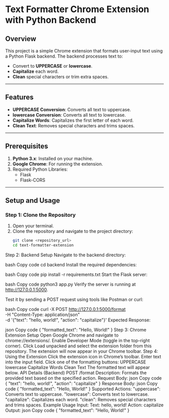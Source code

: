 # Text Formatter Chrome Extension with Python Backend

## Overview
This project is a simple Chrome extension that formats user-input text using a Python Flask backend. The backend processes text to:
- Convert to **UPPERCASE** or **lowercase**.
- **Capitalize** each word.
- **Clean** special characters or trim extra spaces.

---

## Features
- **UPPERCASE Conversion**: Converts all text to uppercase.
- **lowercase Conversion**: Converts all text to lowercase.
- **Capitalize Words**: Capitalizes the first letter of each word.
- **Clean Text**: Removes special characters and trims spaces.

---

## Prerequisites
1. **Python 3.x**: Installed on your machine.
2. **Google Chrome**: For running the extension.
3. Required Python Libraries:
   - Flask
   - Flask-CORS

---

## Setup and Usage

### Step 1: Clone the Repository
1. Open your terminal.
2. Clone the repository and navigate to the project directory:
   ```bash
   git clone <repository_url>
   cd text-formatter-extension
Step 2: Backend Setup
Navigate to the backend directory:

bash
Copy code
cd backend
Install the required dependencies:

bash
Copy code
pip install -r requirements.txt
Start the Flask server:

bash
Copy code
python3 app.py
Verify the server is running at http://127.0.0.1:5000.

Test it by sending a POST request using tools like Postman or curl:

bash
Copy code
curl -X POST http://127.0.0.1:5000/format \
-H "Content-Type: application/json" \
-d '{"text": "hello, world!", "action": "capitalize"}'
Expected Response:

json
Copy code
{
  "formatted_text": "Hello, World!"
}
Step 3: Chrome Extension Setup
Open Google Chrome and navigate to chrome://extensions/.
Enable Developer Mode (toggle in the top-right corner).
Click Load unpacked and select the extension folder from this repository.
The extension will now appear in your Chrome toolbar.
Step 4: Using the Extension
Click the extension icon in Chrome’s toolbar.
Enter text into the input field.
Click one of the formatting buttons:
UPPERCASE
lowercase
Capitalize Words
Clean Text
The formatted text will appear below.
API Details (Backend)
POST /format
Description: Formats the provided text based on the specified action.
Request Body:
json
Copy code
{
  "text": "hello, world!",
  "action": "capitalize"
}
Response Body:
json
Copy code
{
  "formatted_text": "Hello, World!"
}
Supported Actions:
"uppercase": Converts text to uppercase.
"lowercase": Converts text to lowercase.
"capitalize": Capitalizes each word.
"clean": Removes special characters and trims spaces.
Example Usage
Input:
Text: hello, world!
Action: capitalize
Output:
json
Copy code
{
  "formatted_text": "Hello, World!"
}
